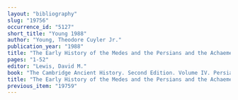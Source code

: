 ```yaml
---
layout: "bibliography"
slug: "19756"
occurrence_id: "5127"
short_title: "Young 1988"
author: "Young, Theodore Cuyler Jr."
publication_year: "1988"
title: "The Early History of the Medes and the Persians and the Achaemenid Empire to the death of Cambyses"
pages: "1-52"
editor: "Lewis, David M."
book: "The Cambridge Ancient History. Second Edition. Volume IV. Persia, Greece and the Western Mediterranean c. 525 to 479 B.C (Cambridge)"
title: "The Early History of the Medes and the Persians and the Achaemenid Empire to the death of Cambyses"
previous_item: "19759"
---
```

